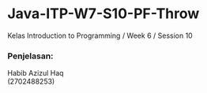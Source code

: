 # Java-ITP-W7-S10-PF-Throw

Kelas Introduction to Programming / Week 6 / Session 10

### Penjelasan:

Habib Azizul Haq  
(2702488253)
